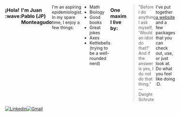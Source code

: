 <div align="justified" style="display: flex;">
  <h3> ¡Hola! :wave: <h3/>
  <h3>I'm Juan Pablo (JP) Monteagudo</h3>
  <p>I'm an aspiring epidemiologist. In my spare time, I enjoy a few things:</p>
  <ul>
    <li>Math</li>
    <li>Biology</li>
    <li>Good books</li>
    <li> Great jokes</li>
    <li>Axes</li>
    <li>Kettlebells (trying to be a well-rounded nerd)</li>
  </ul>
  <h3>One maxim I live by:</h3>
  <blockquote>
    "Before I do anything I ask myself, 'Would an idiot do that?' And if the answer is yes, I do not do that thing."
    <br>— Dwight Schrute
  </blockquote>
  <p>I've put together <a target="_blank" rel="noopener noreferrer" href="https://www.jpmonteagudo.com">a website</a> and a few packages that you can check out, use, or just look at. Do what you feel like doing :D.</p>
</div>
</div>

<div align="justified" style="display: flex;">
  <a target="_blank" rel="noopener noreferrer" href="https://www.linkedin.com/in/juan-pablo-jp-monteagudo-71127bab">
    <img alt ="Linkedin" src="https://img.shields.io/badge/LinkedIn-0077B5?style=for-the-badge&logo=linkedin&logoColor=white"/>
  </a>
  <a target="_blank" rel="noopener noreferrer" href="mailto: jpmonteagudo2014@gmail.com">
    <img alt="Gmail" src="https://img.shields.io/badge/Gmail-D14836?style=for-the-badge&logo=gmail&logoColor=white"/>
  </a>
</div>

<br />
